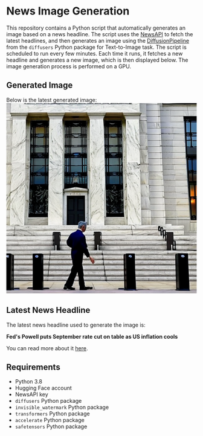 # News Image Generation
This repository contains a Python script that automatically generates an image based on a news headline. The script uses the [NewsAPI](https://newsapi.org/) to fetch the latest headlines, and then generates an image using the [DiffusionPipeline](https://github.com/huggingface/diffusers) from the `diffusers` Python package for Text-to-Image task.
The script is scheduled to run every few minutes. Each time it runs, it fetches a new headline and generates a new image, which is then displayed below. The image generation process is performed on a GPU.

## Generated Image
Below is the latest generated image:
![Generated Image](image.png)

## Latest News Headline
The latest news headline used to generate the image is:

**Fed's Powell puts September rate cut on table as US inflation cools**

You can read more about it [here](https://news.google.com/rss/articles/CBMiowFBVV95cUxQbGthaU16bGlHX2JhVHZKSTl6clMzNkd1SFh4SFJJTGhsR2U4TDJPRUstZ1ZmVXRzenJHNHp6d0FCRzU2M2hpeDB6ZXRnYWZMNVBWNWJCSnpEWDNvdjdJaWxyWnJTWVZhMUNYUlVpQWQ2RG1wSnVEMEozejJMRnk1MTRTN1FfU21kMlFiT1dDb05DOFZRRXRLMVVvTENseTFiQVFZ?oc=5).

## Requirements
- Python 3.8
- Hugging Face account
- NewsAPI key
- `diffusers` Python package
- `invisible_watermark` Python package
- `transformers` Python package
- `accelerate` Python package
- `safetensors` Python package

